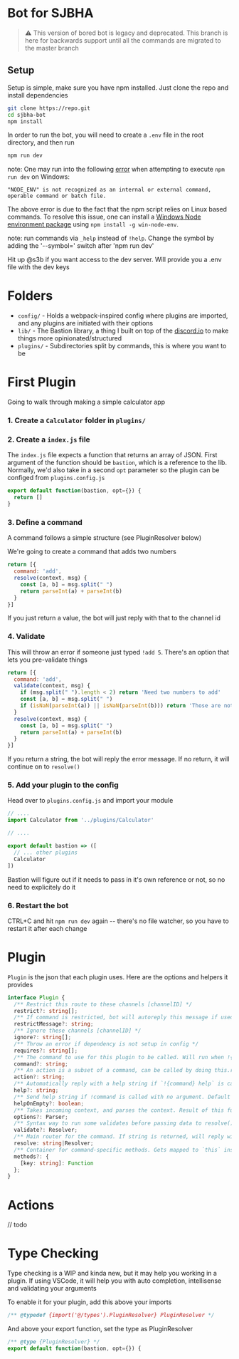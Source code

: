 # Bot for SJBHA

> :warning: This version of bored bot is legacy and deprecated. This branch is here for backwards support until all the commands are migrated to the master branch

## Setup

Setup is simple, make sure you have npm installed. Just clone the repo and install dependencies

```bash
git clone https://repo.git
cd sjbha-bot
npm install
```

In order to run the bot, you will need to create a `.env` file in the root directory, and then run

```bash
npm run dev
```

note: One may run into the following [error](https://stackoverflow.com/questions/11928013/node-env-is-not-recognized-as-an-internal-or-external-command-operable-comman) when attempting to execute `npm run dev` on Windows:
```
"NODE_ENV" is not recognized as an internal or external command, operable command or batch file.
```
The above error is due to the fact that the npm script relies on Linux based commands. To resolve this issue, one can install a [Windows Node environment package](https://github.com/laggingreflex/win-node-env) using `npm install -g win-node-env`.

note: run commands via `_help` instead of `!help`. Change the symbol by adding the '--symbol=' switch after 'npm run dev'

Hit up @s3b if you want access to the dev server. Will provide you a .env file with the dev keys

# Folders

- `config/` - Holds a webpack-inspired config where plugins are imported, and any plugins are initiated with their options
- `lib/` - The Bastion library, a thing I built on top of the [discord.io](https://github.com/izy521/discord.io) to make things more opinionated/structured
- `plugins/` - Subdirectories split by commands, this is where you want to be

# First Plugin

Going to walk through making a simple calculator app

### 1. Create a `Calculator` folder in `plugins/`

### 2. Create a `index.js` file

The `index.js` file expects a function that returns an array of JSON. First argument of the function should be `bastion`, which is a reference to the lib. Normally, we'd also take in a second `opt` parameter so the plugin can be configed from `plugins.config.js`

```js
export default function(bastion, opt={}) {
  return []
}
```

### 3. Define a command

A command follows a simple structure (see PluginResolver below)

We're going to create a command that adds two numbers

```js
return [{
  command: 'add',
  resolve(context, msg) {
    const [a, b] = msg.split(" ")
    return parseInt(a) + parseInt(b)
  }
}]
```

If you just return a value, the bot will just reply with that to the channel id

### 4. Validate

This will throw an error if someone just typed `!add 5`. There's an option that lets you pre-validate things

```js
return [{
  command: 'add',
  validate(context, msg) {
    if (msg.split(" ").length < 2) return 'Need two numbers to add'
    const [a, b] = msg.split(" ")
    if (isNaN(parseInt(a)) || isNaN(parseInt(b))) return 'Those are not valid numbers'
  }
  resolve(context, msg) {
    const [a, b] = msg.split(" ")
    return parseInt(a) + parseInt(b)
  }
}]
```

If you return a string, the bot will reply the error message. If no return, it will continue on to `resolve()`

### 5. Add your plugin to the config

Head over to `plugins.config.js` and import your module 

```js
// ....
import Calculator from '../plugins/Calculator'

// ....

export default bastion => ([
  // ... other plugins
  Calculator
])
```

Bastion will figure out if it needs to pass in it's own reference or not, so no need to explicitely do it

### 6. Restart the bot

CTRL+C and hit `npm run dev` again -- there's no file watcher, so you have to restart it after each change

# Plugin

`Plugin` is the json that each plugin uses. Here are the options and helpers it provides

```ts
interface Plugin {
  /** Restrict this route to these channels [channelID] */
  restrict?: string[];
  /** If command is restricted, bot will autoreply this message if used outside of restricted channels */
  restrictMessage?: string;
  /** Ignore these channels [channelID] */
  ignore?: string[];
  /** Throw an error if dependency is not setup in config */
  requires?: string[];
  /** The command to use for this plugin to be called. Will run when !{command} is called */
  command?: string;
  /** An action is a subset of a command, can be called by doing this.route(action) */
  action?: string;
  /** Automatically reply with a help string if `!{command} help` is called */
  help?: string;
  /** Send help string if !command is called with no argument. Default false */
  helpOnEmpty?: boolean;
  /** Takes incoming context, and parses the context. Result of this function gets passed in as the second argument of any Resolver */
  options?: Parser;
  /** Syntax way to run some validates before passing data to resolve(). If a string is returned, the bot will send that as a message and skip resolve() */
  validate?: Resolver;
  /** Main router for the command. If string is returned, will reply with just that */
  resolve: string|Resolver;
  /** Container for command-specific methods. Gets mapped to `this` inside of validate() and resolve() */
  methods?: {
    [key: string]: Function
  };
}
```

# Actions

// todo

# Type Checking

Type checking is a WIP and kinda new, but it may help you working in a plugin. If using VSCode, it will help you with auto completion, intellisense and validating your arguments

To enable it for your plugin, add this above your imports

```js
/** @typedef {import('@/types').PluginResolver} PluginResolver */
```

And above your export function, set the type as PluginResolver
```js
/** @type {PluginResolver} */
export default function(bastion, opt={}) {
```